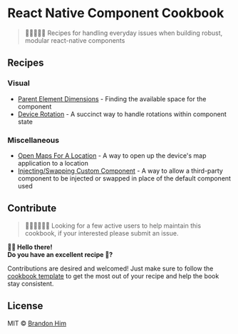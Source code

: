 # React Native Component Cookbook
> 👨🏽‍🍳👩‍🍳 Recipes for handling everyday issues when building robust, modular react-native components

## Recipes
### Visual
- [Parent Element Dimensions](/visual/parent-element-dimensions-7-30-17.md) - Finding the available space for the component
- [Device Rotation](/visual/device-rotation-7-30-17.md) - A succinct way to handle rotations within component state

### Miscellaneous
- [Open Maps For A Location](/misc/open-maps-08-1-17.md) - A way to open up the device's map application to a location
- [Injecting/Swapping Custom Component](/misc/swappable-11-10-17.md) - A way to allow a third-party component to be injected or swapped in place of the default component used

## Contribute
> 👩🏾‍💼👨🏻‍💼
> Looking for a few active users to help maintain this cookbook, if your interested please submit an issue.

**👋🏽 Hello there!**    
**Do you have an excellent recipe 🥘?**

Contributions are desired and welcomed! Just make sure to follow the [cookbook template](/template.md) to get the most out of your recipe and help the book stay consistent.

## License
MIT © [Brandon Him](https://github.com/brh55/rn-component-cookbook)
